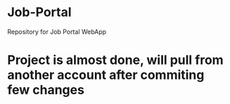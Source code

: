 # Job-Portal
Repository for Job Portal WebApp

# Project is almost done, will pull from another account after commiting few changes

